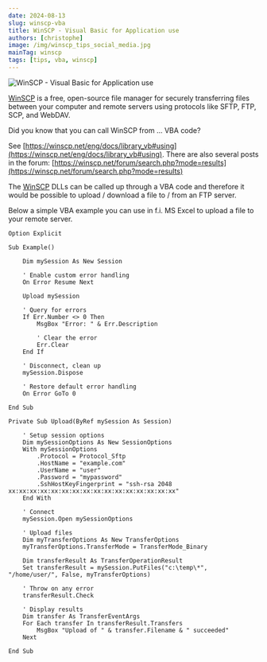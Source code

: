 ```yaml
---
date: 2024-08-13
slug: winscp-vba
title: WinSCP - Visual Basic for Application use
authors: [christophe]
image: /img/winscp_tips_social_media.jpg
mainTag: winscp
tags: [tips, vba, winscp]
---
```

![WinSCP - Visual Basic for Application use](/img/winscp_tips_banner.jpg)

[WinSCP](https://winscp.net/) is a free, open-source file manager for securely transferring files between your computer and remote servers using protocols like SFTP, FTP, SCP, and WebDAV.

Did you know that you can call WinSCP from ... VBA code?

See [https://winscp.net/eng/docs/library_vb#using](https://winscp.net/eng/docs/library_vb#using). There are also several posts in the forum: [https://winscp.net/forum/search.php?mode=results](https://winscp.net/forum/search.php?mode=results)

<!-- truncate -->

The [WinSCP](https://winscp.net/) DLLs can be called up through a VBA code and therefore it would be possible to upload / download a file to / from an FTP server.

Below a simple VBA example you can use in f.i. MS Excel to upload a file to your remote server.

```vbnet
Option Explicit

Sub Example()

    Dim mySession As New Session

    ' Enable custom error handling
    On Error Resume Next

    Upload mySession

    ' Query for errors
    If Err.Number <> 0 Then
        MsgBox "Error: " & Err.Description

        ' Clear the error
        Err.Clear
    End If

    ' Disconnect, clean up
    mySession.Dispose

    ' Restore default error handling
    On Error GoTo 0

End Sub

Private Sub Upload(ByRef mySession As Session)

    ' Setup session options
    Dim mySessionOptions As New SessionOptions
    With mySessionOptions
        .Protocol = Protocol_Sftp
        .HostName = "example.com"
        .UserName = "user"
        .Password = "mypassword"
        .SshHostKeyFingerprint = "ssh-rsa 2048 xx:xx:xx:xx:xx:xx:xx:xx:xx:xx:xx:xx:xx:xx:xx:xx"
    End With

    ' Connect
    mySession.Open mySessionOptions

    ' Upload files
    Dim myTransferOptions As New TransferOptions
    myTransferOptions.TransferMode = TransferMode_Binary

    Dim transferResult As TransferOperationResult
    Set transferResult = mySession.PutFiles("c:\temp\*", "/home/user/", False, myTransferOptions)

    ' Throw on any error
    transferResult.Check

    ' Display results
    Dim transfer As TransferEventArgs
    For Each transfer In transferResult.Transfers
        MsgBox "Upload of " & transfer.Filename & " succeeded"
    Next

End Sub
```
